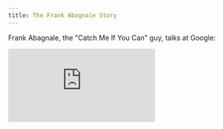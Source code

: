 ```yaml
---
title: The Frank Abagnale Story
---
```


Frank Abagnale, the "Catch Me If You Can" guy, talks at Google:

<div class="video-wrapper">
  <iframe title="The Frank Abagnale Story" src="https://www.youtube-nocookie.com/embed/vsMydMDi3rI?rel=0" frameborder="0" allowfullscreen></iframe>
</div>
